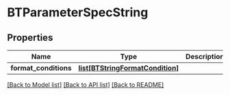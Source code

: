 # BTParameterSpecString

## Properties
Name | Type | Description | Notes
------------ | ------------- | ------------- | -------------
**format_conditions** | [**list[BTStringFormatCondition]**](BTStringFormatCondition.md) |  | [optional] 

[[Back to Model list]](../README.md#documentation-for-models) [[Back to API list]](../README.md#documentation-for-api-endpoints) [[Back to README]](../README.md)


